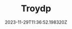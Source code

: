 ---
title: "Troydp"
category: "IndieWeb & Personal Blogs"
site_url: https://Troydp.micro.blog/
feed_url: https://troydp.micro.blog/feed.xml
date: 2023-11-29T11:36:52.198320Z
domain: troydp.micro.blog

---